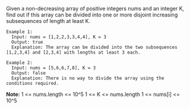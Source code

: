 Given a non-decreasing array of positive integers nums and an integer K, 
find out if this array can be divided into one or more disjoint increasing subsequences of length at least K.

 
```
Example 1:
  Input: nums = [1,2,2,3,3,4,4], K = 3
  Output: true
  Explanation: The array can be divided into the two subsequences [1,2,3,4] and [2,3,4] with lengths at least 3 each.

Example 2:
  Input: nums = [5,6,6,7,8], K = 3
  Output: false
  Explanation: There is no way to divide the array using the conditions required.
```

**Note:**
  1 <= nums.length <= 10^5
  1 <= K <= nums.length
  1 <= nums[i] <= 10^5